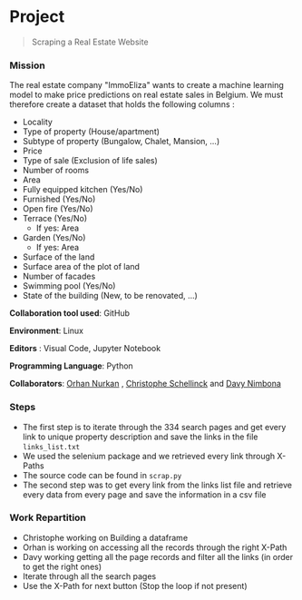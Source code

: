 # Project
> Scraping a Real Estate Website

### Mission
The real estate company "ImmoEliza" wants to create a machine learning model to make price predictions on real estate sales in Belgium. We must therefore create a dataset that holds the following columns :

- Locality
- Type of property (House/apartment)
- Subtype of property (Bungalow, Chalet, Mansion, ...)
- Price
- Type of sale (Exclusion of life sales)
- Number of rooms
- Area
- Fully equipped kitchen (Yes/No)
- Furnished (Yes/No)
- Open fire (Yes/No)
- Terrace (Yes/No) 
    - If yes: Area
- Garden (Yes/No)
   - If yes: Area
- Surface of the land
- Surface area of the plot of land
- Number of facades
- Swimming pool (Yes/No)
- State of the building (New, to be renovated, ...)

**Collaboration tool used**: GitHub

**Environment**: Linux

**Editors** : Visual Code, Jupyter Notebook

**Programming Language**: Python

**Collaborators**: [Orhan Nurkan](https://github.com/orhannurkan) , [Christophe Schellinck](https://github.com/christopheschellinck) and [Davy Nimbona](https://github.com/davymariko)

### Steps
- The first step is to iterate through the 334 search pages and get every link to unique property description and save the links in the file `links_list.txt`
- We used the selenium package and we retrieved every link through X-Paths
- The source code can be found in `scrap.py`
- The second step was to get every link from the links list file and retrieve every data from every page and save the information in a csv file

### Work Repartition
- Christophe working on Building a dataframe
- Orhan is working on accessing all the records through the right X-Path
- Davy working getting all the page records and filter all the links (in order to get the right ones)                
- Iterate through all the search pages
- Use the X-Path for next button (Stop the loop if not present)
